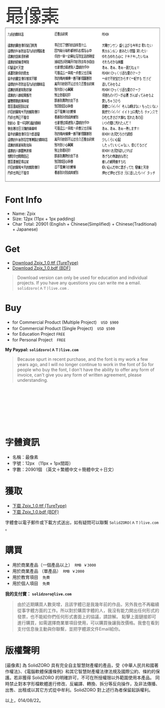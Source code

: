 <p>
<img src="./assets/img/logo_zpix_pix@2x.gif" width="180" height="74" >
<br>
<img src="./assets/img/Zpix_1.0_review@2x.gif" width="700" height="500" >
</p>



Font Info
========

* Name: Zpix
* Size: 12px (11px + 1px padding)
* Char Total: 20901 (English + Chinese(Simplified) + Chinese(Traditional) + Japanese)


Get
========

* [Download Zpix_1.0.ttf (TureType)](./dist/Zpix_1.0.ttf)
* [Download Zpix_1.0.bdf (BDF)](./src/Zpix_1.0.bdf)

> Download version can only be used for education and individual projects. If you have any questions you can write me a email. `solidzoro(ＡＴ)live.com` .


Buy
========

* for Commercial Product (Multiple Project)　`USD $900`
* for Commercial Product (Single Project)　`USD $500`
* for Education Project `FREE`
* for Personal Project　`FREE`

**My Paypal: `solidzoro(ＡＴ)live.com`**

> Because spurt in recent purchase, and the font is my work a few years ago, and I will no longer continue to work in the font of So for people who buy the font, I don't have the ability to offer any form of invoice, can't give you any form of written agreement, please understanding.




<br>
<br>
<br>
<br>
<br>
<br>
<br>






字體資訊
========

* 名稱：最像素
* 字號：12px （11px + 1px間距）
* 字數：20901個 （英文＋繁體中文＋簡體中文＋日文）




獲取
========

* [下载 Zpix_1.0.ttf (TureType)](./dist/Zpix_1.0.ttf)
* [下载 Zpix_1.0.bdf (BDF)](./src/Zpix_1.0.bdf)

字體會以電子郵件或下載方式送出，如有疑問可以聯繫 `SolidZORO(ＡＴ)live.com` 。



購買
========

* 用於商業產品（一個產品以上）　`RMB ￥3000`
* 用於商業產品 （單產品）　`RMB ￥2000`
* 用於教育項目　`免費`
* 用於個人項目　`免費`

**我的支付寶： `solidzoro@live.com`**

> 由於近期購買人數突增，且該字體已是我幾年前的作品，另外我也不再繼續從事字體方面的工作。所以對於購買字體的人，我沒有能力開出任何形式的發票，也不能給你們任何形式書面上的協議，請諒解。
點擊上面鏈接即可進行購買，如需選擇商業單項目使用，可以購買後讓我改價格。我會在看到支付信息後主動與你聯繫，並把字體源文件Email給你。




版權聲明
========

[最像素] 為 SolidZORO 具有完全自主智慧財產權的產品，受《中華人民共和國著作權法》、《電腦軟體保護條例》和其它智慧財產權法律法規及國際公約、條約的保護。若非獲得
SolidZORO 的明確許可，不可在所授權限以外範圍使用本產品。 同時禁止對本字形檔軟體進行修改、反編譯、轉換、拆分等反向操作，及非法傳播、出售、出租或以其它方式從中牟利。SolidZORO
對上述行為者保留起訴權利。

以上，014/08/22。









